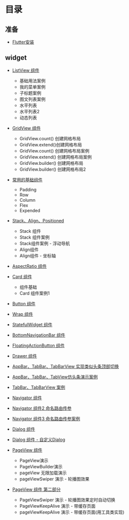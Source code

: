 # 目录

## 准备
- [Flutter安装](./0.prepare/flutter安装.md)

## widget
- [ListView 组件](./2.widget/ListView.md)
    - 基础用法案例
    - 我的菜单案例
    - 子标题案例
    - 图文列表案例
    - 水平列表
    - 水平列表2
    - 动态列表

- [GridView 组件](./2.widget/GridView.md)
    - GridView.count() 创建网格布局
    - GridView.extend()创建网格布局
    - GridView.count() 创建网格布局案例
    - GridView.extend() 创建网格布局案例
    - GridView.builder() 创建网格布局
    - GridView.builder() 创建网格布局2

- [常用的基础组件](./2.widget/various.md)
    - Padding
    - Row
    - Column
    - Flex
    - Expended

- [Stack、Align、Positioned](./2.widget/Stack.md)
    - Stack 组件
    - Stack 组件案例
    - Stack组件案例 - 浮动导航
    - Align组件
    - Align组件 - 坐标轴

- [AspectRatio 组件](./2.widget/AspectRatio.md)

- [Card 组件](./2.widget/Card.md)
    - 组件基础
    - Card 组件案例1


- [Button 组件](./2.widget/Button.md)

- [Wrap 组件](./2.widget/Wrap.md)

- [StatefulWidget 组件](./2.widget/StatefulWidget.md)

- [BottomNavigationBar 组件](./2.widget/BottomNavigationBar.md)

- [FloatingActionButton 组件](./2.widget/FloatingActionButton.md)

- [Drawer 组件](./2.widget/Drawer.md)

- [AppBar、TabBar、TabBarView 实现类似头条顶部切换](./2.widget/AppBar.md)

- [AppBar、TabBar、TabView仿头条演示案例](./2.widget/AppBar2.md)

- [TabBar、TabBarView 案例](./2.widget/TabBar.md)

- [Navigator 组件](./2.widget/Navigator.md)

- [Navigator 组件2 命名路由传参](./2.widget/Navigator2.md)

- [Navigator 组件3 命名路由传参案例](./2.widget/Navigator3.md)

- [Dialog 组件](./2.widget/Dialog.md)

- [Dialog 组件 - 自定义Dialog](./2.widget/Dialog2.md)

- [PageView 组件](./2.widget/PageView.md)
    - PageView演示
    - PageViewBuilder演示
    - pageView 无限加载演示
    - pageViewSwiper 演示 - 轮播图效果

- [PageView 组件 第二部分](./2.widget/PageView2.md)
    - PageViewSwiper 演示 - 轮播图效果定时自动切换
    - PageViewKeepAlive 演示 - 带缓存页面
    - pageViewKeepAlive 演示 - 带缓存页面(用工具类实现)

